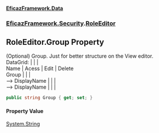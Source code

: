 #### [EficazFramework.Data](EficazFrameworkData.md 'EficazFramework Data')
### [EficazFramework.Security](EficazFrameworkData.md#EficazFramework_Security 'EficazFramework.Security').[RoleEditor](RoleEditor.md 'EficazFramework.Security.RoleEditor')
## RoleEditor.Group Property
(Optional) Group. Just for better structure on the View editor.  
DataGrid:           |            |           |  
Name                |   Acess    |   Edit    |   Delete  
Group               |            |           |  
--> DisplayName     |            |           |  
--> DisplayName     |            |           |  
```csharp
public string Group { get; set; }
```
#### Property Value
[System.String](https://docs.microsoft.com/en-us/dotnet/api/System.String 'System.String')

